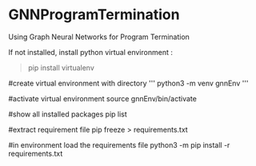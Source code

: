 # GNNProgramTermination
Using Graph Neural Networks for Program Termination

If not installed, install python virtual environment : 
> pip install virtualenv 

#create virtual environment with directory
'''
python3 -m venv gnnEnv
'''

#activate virtual environment
source gnnEnv/bin/activate

#show all installed packages
pip list

#extract requirement file 
pip freeze > requirements.txt

#in environment load the requirements file 
python3 -m pip install -r requirements.txt
